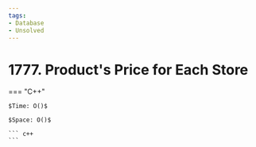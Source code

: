 ```yaml
---
tags:
- Database
- Unsolved
---
```



# 1777. Product's Price for Each Store

=== "C++"

    $Time: O()$

    $Space: O()$

    ``` c++
    ```